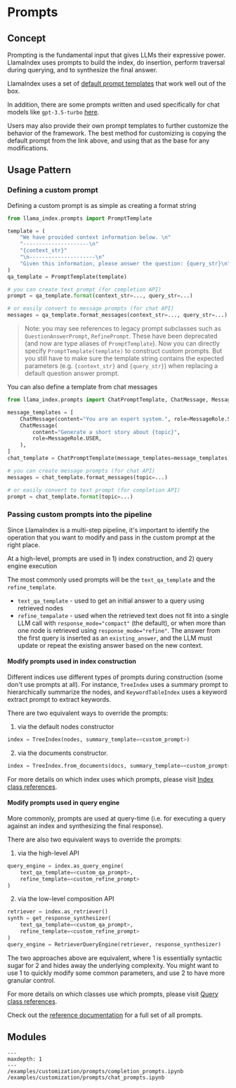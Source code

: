 # Prompts

## Concept

Prompting is the fundamental input that gives LLMs their expressive power. LlamaIndex uses prompts to build the index, do insertion,
perform traversal during querying, and to synthesize the final answer.

LlamaIndex uses a set of [default prompt templates](https://github.com/jerryjliu/llama_index/blob/main/llama_index/prompts/default_prompts.py) that work well out of the box.

In addition, there are some prompts written and used specifically for chat models like `gpt-3.5-turbo` [here](https://github.com/jerryjliu/llama_index/blob/main/llama_index/prompts/chat_prompts.py).

Users may also provide their own prompt templates to further customize the behavior of the framework. The best method for customizing is copying the default prompt from the link above, and using that as the base for any modifications.

## Usage Pattern

### Defining a custom prompt

Defining a custom prompt is as simple as creating a format string

```python
from llama_index.prompts import PromptTemplate

template = (
    "We have provided context information below. \n"
    "---------------------\n"
    "{context_str}"
    "\n---------------------\n"
    "Given this information, please answer the question: {query_str}\n"
)
qa_template = PromptTemplate(template)

# you can create text prompt (for completion API)
prompt = qa_template.format(context_str=..., query_str=...)

# or easily convert to message prompts (for chat API)
messages = qa_template.format_messages(context_str=..., query_str=...)
```

> Note: you may see references to legacy prompt subclasses such as `QuestionAnswerPrompt`, `RefinePrompt`. These have been deprecated (and now are type aliases of `PromptTemplate`). Now you can directly specify `PromptTemplate(template)` to construct custom prompts. But you still have to make sure the template string contains the expected parameters (e.g. `{context_str}` and `{query_str}`) when replacing a default question answer prompt.

You can also define a template from chat messages

```python
from llama_index.prompts import ChatPromptTemplate, ChatMessage, MessageRole

message_templates = [
    ChatMessage(content="You are an expert system.", role=MessageRole.SYSTEM),
    ChatMessage(
        content="Generate a short story about {topic}",
        role=MessageRole.USER,
    ),
]
chat_template = ChatPromptTemplate(message_templates=message_templates)

# you can create message prompts (for chat API)
messages = chat_template.format_messages(topic=...)

# or easily convert to text prompt (for completion API)
prompt = chat_template.format(topic=...)
```

### Passing custom prompts into the pipeline

Since LlamaIndex is a multi-step pipeline, it's important to identify the operation that you want to modify and pass in the custom prompt at the right place.

At a high-level, prompts are used in 1) index construction, and 2) query engine execution

The most commonly used prompts will be the `text_qa_template` and the `refine_template`.

- `text_qa_template` - used to get an initial answer to a query using retrieved nodes
- `refine_tempalate` - used when the retrieved text does not fit into a single LLM call with `response_mode="compact"` (the default), or when more than one node is retrieved using `response_mode="refine"`. The answer from the first query is inserted as an `existing_answer`, and the LLM must update or repeat the existing answer based on the new context.

#### Modify prompts used in index construction

Different indices use different types of prompts during construction (some don't use prompts at all).
For instance, `TreeIndex` uses a summary prompt to hierarchically
summarize the nodes, and `KeywordTableIndex` uses a keyword extract prompt to extract keywords.

There are two equivalent ways to override the prompts:

1. via the default nodes constructor

```python
index = TreeIndex(nodes, summary_template=<custom_prompt>)
```

2. via the documents constructor.

```python
index = TreeIndex.from_documents(docs, summary_template=<custom_prompt>)
```

For more details on which index uses which prompts, please visit
[Index class references](/api_reference/indices.rst).

#### Modify prompts used in query engine

More commonly, prompts are used at query-time (i.e. for executing a query against an index and synthesizing the final response).

There are also two equivalent ways to override the prompts:

1. via the high-level API

```python
query_engine = index.as_query_engine(
    text_qa_template=<custom_qa_prompt>,
    refine_template=<custom_refine_prompt>
)
```

2. via the low-level composition API

```python
retriever = index.as_retriever()
synth = get_response_synthesizer(
    text_qa_template=<custom_qa_prompt>,
    refine_template=<custom_refine_prompt>
)
query_engine = RetrieverQueryEngine(retriever, response_synthesizer)
```

The two approaches above are equivalent, where 1 is essentially syntactic sugar for 2 and hides away the underlying complexity. You might want to use 1 to quickly modify some common parameters, and use 2 to have more granular control.

For more details on which classes use which prompts, please visit
[Query class references](/api_reference/query.rst).

Check out the [reference documentation](/api_reference/prompts.rst) for a full set of all prompts.

## Modules

```{toctree}
---
maxdepth: 1
---
/examples/customization/prompts/completion_prompts.ipynb
/examples/customization/prompts/chat_prompts.ipynb
```
